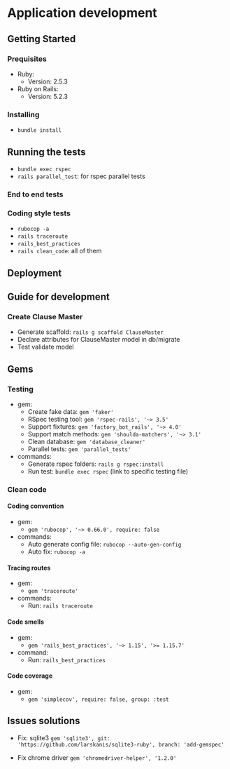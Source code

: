 # Application development

## Getting Started

### Prequisites
* Ruby:
  + Version: 2.5.3
* Ruby on Rails:
  + Version: 5.2.3

### Installing
* `bundle install`

## Running the tests
* `bundle exec rspec`
* `rails parallel_test`: for rspec parallel tests

### End to end tests

### Coding style tests
* `rubocop -a`
* `rails traceroute`
* `rails_best_practices`
* `rails clean_code`: all of them

## Deployment

## Guide for development
### Create Clause Master
* Generate scaffold: 
`rails g scaffold ClauseMaster`
* Declare attributes for ClauseMaster model in db/migrate
* Test validate model


## Gems
### Testing
* gem:
  + Create fake data: `gem 'faker'`
  + RSpec testing tool: `gem 'rspec-rails', '~> 3.5'`
  + Support fixtures: `gem 'factory_bot_rails', '~> 4.0'`
  + Support match methods: `gem 'shoulda-matchers', '~> 3.1'`
  + Clean database: `gem 'database_cleaner'`
  + Parallel tests: `gem 'parallel_tests'`
* commands:
  + Generate rspec folders: `rails g rspec:install`
  + Run test: `bundle exec rspec` (link to specific testing file)

### Clean code
#### Coding convention
* gem: 
  + `gem 'rubocop', '~> 0.66.0', require: false`
* commands:
  + Auto generate config file: `rubocop --auto-gen-config`
  + Auto fix: `rubocop -a`

#### Tracing routes
* gem: 
  + `gem 'traceroute'`
* commands:
  + Run: `rails traceroute`

#### Code smells
* gem:
  + `gem 'rails_best_practices', '~> 1.15', '>= 1.15.7'`
* command:
  + Run: `rails_best_practices`

#### Code coverage
* gem:
  + `gem 'simplecov', require: false, group: :test`

## Issues solutions
* Fix: sqlite3
`gem 'sqlite3', git: 'https://github.com/larskanis/sqlite3-ruby', branch: 'add-gemspec'`

* Fix chrome driver
`gem 'chromedriver-helper', '1.2.0'`
